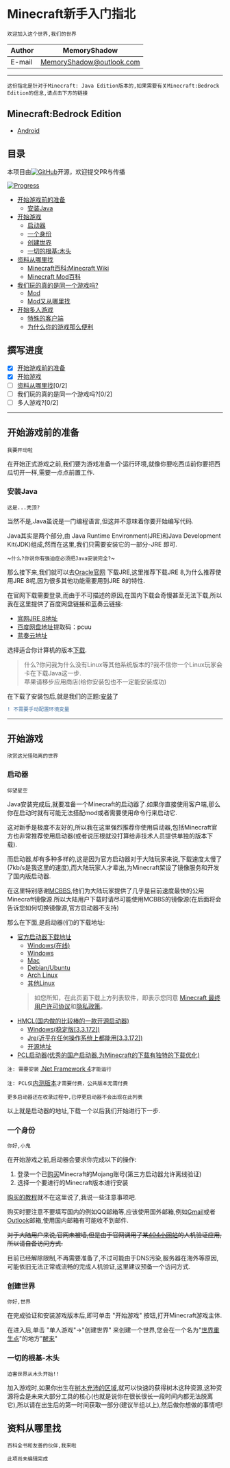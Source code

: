 # Minecraft新手入门指北

`欢迎加入这个世界,我们的世界`

|Author|MemoryShadow|
|---|---
|E-mail|MemoryShadow@outlook.com

****

`这份指北是针对于Minecraft: Java Edition版本的,如果需要有关Minecraft:Bedrock Edition的信息,请点击下方的链接`

## Minecraft:Bedrock Edition

* [Android](https://sgpublic.xyz/mc/index.html "点击前往")

## 目录

本项目由[![GitHub](https://img.shields.io/github/license/MemoryShadow/Minecraft-Getting-Started-Guide)](https://github.com/MemoryShadow/Minecraft-Getting-Started-Guide "查看项目")开源，欢迎提交PR与传播

[![Progress](https://progress-bar.dev/45/?title=JavaEditio)](Java%20Edition.md "点击前往") 

* [开始游戏前的准备](#开始游戏前的准备 "我要开动啦")
  * [安装Java](#安装Java "这是...秃顶?")
* [开始游戏](#开始游戏 "欣赏这光怪陆离的世界")
  * [启动器](#启动器 "仰望星空")
  * [一个身份](#一个身份 "你好,小鬼")
  * [创建世界](#创建世界 "你好,世界")
  * [一切的根基\:木头](#一切的根基-木头 "迫害世界从木头开始!!")
* [资料从哪里找](#资料从哪里找 "百科全书和友善的伙伴,我来啦")
  * [Minecraft百科:Minecraft Wiki](#Minecraft-Wiki)
  * [Minecraft Mod百科](#Minecraft-Mod)
* [我们玩的真的是同一个游戏吗?](#我们玩的真的是同一个游戏吗?)
  * [Mod](#辅助Mod)
  * [Mod又从哪里找](#Mod又从哪里找)
* [开始多人游戏](#开始多人游戏)
  * [特殊的客户端](#特殊的客户端)
  * [为什么你的游戏那么便利](#为什么你的游戏那么便利)

## 撰写进度

* [x] [开始游戏前的准备](#开始游戏前的准备 "我要开动啦")
* [x] [开始游戏](#开始游戏 "欣赏这光怪陆离的世界")
* [ ] [资料从哪里找](#资料从哪里找 "百科全书和友善的伙伴,我来啦")[0/2]
* [ ] 我们玩的真的是同一个游戏吗?[0/2]
* [ ] 多人游戏?[0/2]

****

## 开始游戏前的准备

`我要开动啦`

在开始正式游戏之前,我们要为游戏准备一个运行环境,就像你要吃西瓜前你要把西瓜切开一样,需要一点点前置工作.

### 安装Java

`这是...秃顶?`

当然不是,Java虽说是一门编程语言,但这并不意味着你要开始编写代码.

Java其实是两个部分,由 Java Runtime Environment(JRE)和Java Development Kit(JDK)组成,然而在这里,我们只需要安装它的一部分-JRE 即可.

~`什么?你说你有强迫症必须把Java安装完全?`~

那么接下来,我们就可以去[Oracle官网](https://www.oracle.com "点击前往")
下载JRE,这里推荐下载JRE 8,为什么推荐使用JRE 8呢,因为很多其他功能需要用到JRE 8的特性.

在官网下载需要登录,而由于不可描述的原因,在国内下载会奇慢甚至无法下载,所以我在这里提供了百度网盘链接和蓝奏云链接:

* [官网JRE 8地址](https://www.oracle.com/java/technologies/javase-jre8-downloads.html "点击前往")
* [百度网盘地址](https://pan.baidu.com/s/1UvUyp7YLBm5aVKO69ANGdg "点击前往")提取码：pcuu
* [蓝奏云地址](https://www.lanzous.com/b015ahjha?t=2303 "点击前往")

选择适合你计算机的版本[下载](https://xdown.org/ "高效下载工具").

>什么?你问我为什么没有Linux等其他系统版本的?我不信你一个Linux玩家会卡在下载Java这一步.<br>
苹果请移步应用商店(给你安装包也不一定能安装成功)

在下载了安装包后,就是我们的正题\:[安装](https://jingyan.baidu.com/article/0eb457e5ece76f03f1a905a2.html "安装教程")了

```diff
! 不需要手动配置环境变量
```

****

## 开始游戏

`欣赏这光怪陆离的世界`

### 启动器

`仰望星空`

Java安装完成后,就要准备一个Minecraft的启动器了.如果你直接使用客户端,那么你在启动时就有可能无法搭配mod或者需要使用命令行来启动它.

这对新手是极度不友好的,所以我在这里强烈推荐你使用启动器,包括Minecraft官方也非常推荐使用启动器(或者说压根就没打算给非技术人员提供单独的版本下载).

而启动器,却有多种多样的,这是因为官方启动器对于大陆玩家来说,下载速度太慢了(7kb/s是我这里的速度),而大陆玩家人才辈出,为Minecraft架设了镜像服务和开发了国内版启动器.

在这里特别感谢[MCBBS](https://www.mcbbs.net "点击访问"),他们为大陆玩家提供了几乎是目前速度最快的公用Minecraft镜像源.所以大陆用户下载时请尽可能使用MCBBS的镜像源(在后面将会告诉您如何切换镜像源,官方启动器不支持)

那么在下面,是启动器(们)的下载地址:

* [官方启动器下载地址](https://www.minecraft.net/zh-hans/download/alternative "点击访问")
  * [Windows(在线)](https://launcher.mojang.com/download/MinecraftInstaller.msi "点击下载")
  * [Windows](https://launcher.mojang.com/download/Minecraft.exe "点击下载")
  * [Mac](https://launcher.mojang.com/download/Minecraft.dmg "点击下载")
  * [Debian/Ubuntu](https://launcher.mojang.com/download/Minecraft.deb "点击下载")
  * [Arch Linux](https://aur.archlinux.org/packages/minecraft-launcher "点击访问")
  * [其他Linux](https://launcher.mojang.com/download/Minecraft.tar.gz "点击下载\(要提前安装Java 8\)")
  >如您所知，在此页面下载上方列表软件，即表示您同意 [Minecraft 最终用户许可协议](https://minecraft.net/terms)和[隐私政策](https://go.microsoft.com/fwlink/?LinkId=521839)。
* [HMCL(国内做的比较棒的一款开源启动器)](https://hmcl.huangyuhui.net/download "点击访问")
  * [Windows(稳定版\[3.3.172\])](http://ci.huangyuhui.net/job/HMCL/149/artifact/HMCL/build/libs/HMCL-3.3.172.exe "点击下载")
  * [Jre(近乎在任何操作系统上都能用\[3.3.172\])](http://ci.huangyuhui.net/job/HMCL/172/artifact/HMCL/build/libs/HMCL-3.3.172.jar "点击下载")
  * [开源地址](https://github.com/huanghongxun/HMCL "点击访问")
* [PCL启动器(优秀的国产启动器,为Minecraft的下载有独特的下载优化)](https://afdian.net/@LTCat "点击访问")

`注: 需要安装` [.Net Framework 4](https://www.microsoft.com/zh-cn/download/details.aspx?id=17718 "点击访问")`才能运行`

`注: PCL仅`[内测版本](https://afdian.net/@LTCat "点击访问")`才需要付费，公共版本无需付费`
  
`更多启动器还在收录过程中,已停更启动器不会出现在此列表`

以上就是启动器的地址,下载一个以后我们开始进行下一步.

### 一个身份

`你好,小鬼`

在开始游戏之前,启动器会要求你完成以下的操作:

1. 登录一个已[购买](https://www.minecraft.net/ "点击前往")Minecraft的Mojang账号(第三方启动器允许离线验证)
2. 选择一个要进行的Minecraft版本进行安装

[购买的教程](https://jingyan.baidu.com/article/636f38bbb8690cd6b84610c1.html "点击前往")就不在这里说了,我说一些注意事项吧.

购买时要注意不要填写国内的例如QQ邮箱等,应该使用国外邮箱,例如[Gmail](https://mail.google.com/ "点击访问(大陆用户需要科学上网)")或者[Outlook](https://outlook.live.com/ "点击访问")邮箱,使用国内邮箱有可能收不到邮件.

~~对于大陆用户来说,官网未被墙,但是由于官网调用了某[404小网站](https://www.google.com "点击访问")的人机验证应用,所以请自备访问方式.~~

目前已经解除限制,不再需要准备了,不过可能由于DNS污染,服务器在海外等原因,可能依旧无法正常或流畅的完成人机验证,这里建议预备一个访问方式.

### 创建世界

`你好,世界`

在完成验证和安装游戏版本后,即可单击 "开始游戏" 按钮,打开Minecraft游戏主体.

在进入后,单击 "单人游戏"->"创建世界" 来创建一个世界,您会在一个名为"[世界重生点](https://wiki.biligame.com/mc/%E5%87%BA%E7%94%9F%E7%82%B9%E5%8C%BA%E5%9D%97 "点击访问")"的地方"[醒来](https://wiki.biligame.com/mc/%E7%94%9F%E5%91%BD "点击访问")"

### 一切的根基-木头

`迫害世界从木头开始!!`

加入游戏时,如果你出生在[树木充沛的区域](https://wiki.biligame.com/mc/%E6%A0%91%E6%9C%A8 "点击访问"),就可以快速的获得树木这种资源,这种资源将会是未来大部分工具的核心(也就是说你在很长很长一段时间内都无法脱离它),所以请在出生后的第一时间获取一部分(建议半组以上),然后做你想做的事情吧!

## 资料从哪里找

`百科全书和友善的伙伴,我来啦`

`此项尚未编辑完成`
